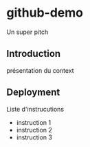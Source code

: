 # github-demo
Un super pitch

## Introduction
présentation du context


## Deployment
Liste d'instrucutions
- instruction 1
- instruction 2
- instruction 3

